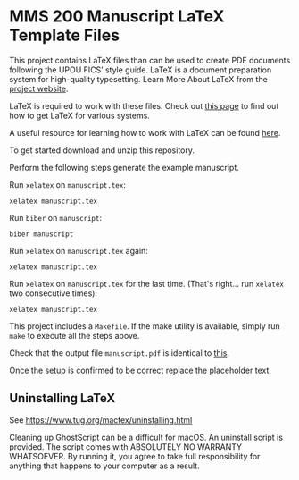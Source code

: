 # MMS 200 Manuscript LaTeX Template Files

This project contains LaTeX files than can be used to create PDF documents following
the UPOU FICS’ style guide. LaTeX is a document preparation system for
high-quality typesetting. Learn More About LaTeX from the [project website](https://www.latex-project.org/).

LaTeX is required to work with these files. Check out [this page](https://www.latex-project.org/get/)
to find out how to get LaTeX for various systems.

A useful resource for learning how to work with LaTeX can be found [here](https://en.wikibooks.org/wiki/LaTeX).

To get started download and unzip this repository.

Perform the following steps generate the example manuscript.

Run `xelatex` on `manuscript.tex`:
```
xelatex manuscript.tex
```
Run `biber` on `manuscript`:
```
biber manuscript
```
Run `xelatex` on `manuscript.tex` again:
```
xelatex manuscript.tex
```
Run `xelatex` on `manuscript.tex` for the last time. (That's right… run `xelatex` two consecutive times):
```
xelatex manuscript.tex
```

This project includes a `Makefile`. If the make utility is available, simply
run `make` to execute all the steps above.

Check that the output file `manuscript.pdf` is identical to [this](http://marcoenri.co/manuscript.pdf).

Once the setup is confirmed to be correct replace the placeholder text.

## Uninstalling LaTeX

See https://www.tug.org/mactex/uninstalling.html

Cleaning up GhostScript can be a difficult for macOS. An uninstall script is 
provided. The script comes with ABSOLUTELY NO WARRANTY WHATSOEVER. By running it,
you agree to take full responsibility for anything that happens to your computer
as a result.
